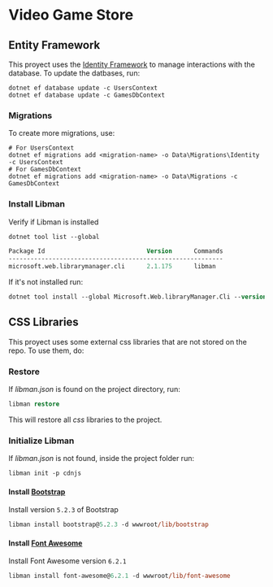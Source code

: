 ﻿# Video Game Store

## Entity Framework
This proyect uses the [Identity Framework](https://learn.microsoft.com/en-us/aspnet/core/security/authentication/identity?view=aspnetcore-7.0&tabs=visual-studio) to manage interactions with the database.
To update the datbases, run:
```
dotnet ef database update -c UsersContext 
dotnet ef database update -c GamesDbContext 
```
### Migrations
To create more migrations, use:
```
# For UsersContext
dotnet ef migrations add <migration-name> -o Data\Migrations\Identity -c UsersContext
# For GamesDbContext
dotnet ef migrations add <migration-name> -o Data\Migrations -c GamesDbContext
```

### Install Libman

Verify if Libman is installed

```ps
dotnet tool list --global

Package Id                            Version      Commands
-----------------------------------------------------------
microsoft.web.librarymanager.cli      2.1.175      libman
```

If it's not installed run:

```ps
dotnet tool install --global Microsoft.Web.libraryManager.Cli --version 2.1.175
```

## CSS Libraries

This proyect uses some external css libraries that are not stored on the repo. To use them, do:

### Restore

If *libman.json* is found on the project directory, run:

```ps
libman restore
```

This will restore all *css* libraries to the project.

### Initialize Libman

If *libman.json* is not found, inside the project folder run:

```ps 
libman init -p cdnjs
```

#### Install [Bootstrap](https://getbootstrap.com/docs/5.2/getting-started/introduction)

Install version `5.2.3` of Bootstrap

```ps
libman install bootstrap@5.2.3 -d wwwroot/lib/bootstrap
```

#### Install [Font Awesome](https://fontawesome.com/search?m=free&o=r)

Install Font Awesome version `6.2.1`

```ps
libman install font-awesome@6.2.1 -d wwwroot/lib/font-awesome
```
